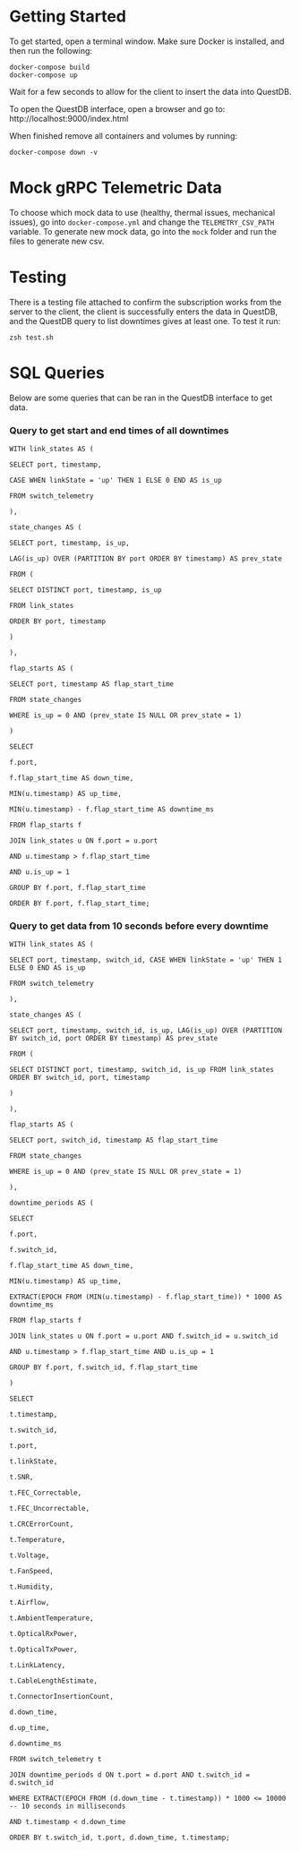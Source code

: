 # Getting Started

To get started, open a terminal window. Make sure Docker is installed, and then run the following:
```
docker-compose build
docker-compose up
```

Wait for a few seconds to allow for the client to insert the data into QuestDB.

To open the QuestDB interface, open a browser and go to: http://localhost:9000/index.html

When finished remove all containers and volumes by running:
```
docker-compose down -v
```

# Mock gRPC Telemetric Data

To choose which mock data to use (healthy, thermal issues, mechanical issues), go into `docker-compose.yml` and change the `TELEMETRY_CSV_PATH` variable. To generate new mock data, go into the `mock` folder and run the files to generate new csv.

# Testing

There is a testing file attached to confirm the subscription works from the server to the client, the client is successfully enters the data in QuestDB, and the QuestDB query to list downtimes gives at least one. To test it run:
```
zsh test.sh
```

# SQL Queries

Below are some queries that can be ran in the QuestDB interface to get data.

###  Query to get start and end times of all downtimes
```
WITH link_states AS (

SELECT port, timestamp,

CASE WHEN linkState = 'up' THEN 1 ELSE 0 END AS is_up

FROM switch_telemetry

),

state_changes AS (

SELECT port, timestamp, is_up,

LAG(is_up) OVER (PARTITION BY port ORDER BY timestamp) AS prev_state

FROM (

SELECT DISTINCT port, timestamp, is_up

FROM link_states

ORDER BY port, timestamp

)

),

flap_starts AS (

SELECT port, timestamp AS flap_start_time

FROM state_changes

WHERE is_up = 0 AND (prev_state IS NULL OR prev_state = 1)

)

SELECT

f.port,

f.flap_start_time AS down_time,

MIN(u.timestamp) AS up_time,

MIN(u.timestamp) - f.flap_start_time AS downtime_ms

FROM flap_starts f

JOIN link_states u ON f.port = u.port

AND u.timestamp > f.flap_start_time

AND u.is_up = 1

GROUP BY f.port, f.flap_start_time

ORDER BY f.port, f.flap_start_time;
```
  

###  Query to get data from 10 seconds before every downtime
```
WITH link_states AS (

SELECT port, timestamp, switch_id, CASE WHEN linkState = 'up' THEN 1 ELSE 0 END AS is_up

FROM switch_telemetry

),

state_changes AS (

SELECT port, timestamp, switch_id, is_up, LAG(is_up) OVER (PARTITION BY switch_id, port ORDER BY timestamp) AS prev_state

FROM (

SELECT DISTINCT port, timestamp, switch_id, is_up FROM link_states ORDER BY switch_id, port, timestamp

)

),

flap_starts AS (

SELECT port, switch_id, timestamp AS flap_start_time

FROM state_changes

WHERE is_up = 0 AND (prev_state IS NULL OR prev_state = 1)

),

downtime_periods AS (

SELECT

f.port,

f.switch_id,

f.flap_start_time AS down_time,

MIN(u.timestamp) AS up_time,

EXTRACT(EPOCH FROM (MIN(u.timestamp) - f.flap_start_time)) * 1000 AS downtime_ms

FROM flap_starts f

JOIN link_states u ON f.port = u.port AND f.switch_id = u.switch_id

AND u.timestamp > f.flap_start_time AND u.is_up = 1

GROUP BY f.port, f.switch_id, f.flap_start_time

)

SELECT

t.timestamp,

t.switch_id,

t.port,

t.linkState,

t.SNR,

t.FEC_Correctable,

t.FEC_Uncorrectable,

t.CRCErrorCount,

t.Temperature,

t.Voltage,

t.FanSpeed,

t.Humidity,

t.Airflow,

t.AmbientTemperature,

t.OpticalRxPower,

t.OpticalTxPower,

t.LinkLatency,

t.CableLengthEstimate,

t.ConnectorInsertionCount,

d.down_time,

d.up_time,

d.downtime_ms

FROM switch_telemetry t

JOIN downtime_periods d ON t.port = d.port AND t.switch_id = d.switch_id

WHERE EXTRACT(EPOCH FROM (d.down_time - t.timestamp)) * 1000 <= 10000 -- 10 seconds in milliseconds

AND t.timestamp < d.down_time

ORDER BY t.switch_id, t.port, d.down_time, t.timestamp;
```